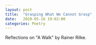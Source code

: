 ```yaml
---
layout: post
title:  "Grasping What We Cannot Grasp"
date:   2020-05-16 19:02:00
categories: Poetry
---
```


Reflections on "A Walk" by Rainer Rilke.
